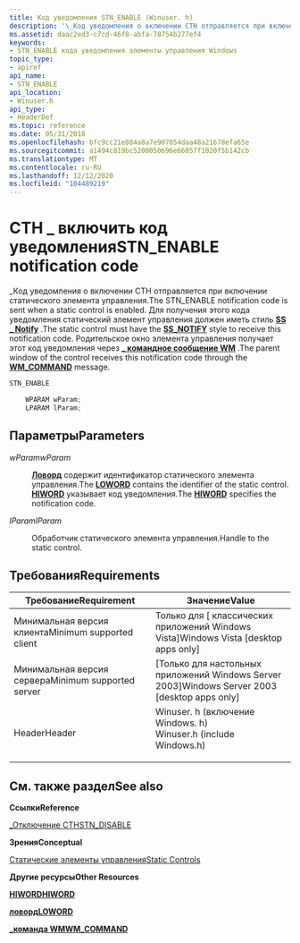 ```yaml
---
title: Код уведомления STN_ENABLE (Winuser. h)
description: '\_Код уведомления о включении СТН отправляется при включении статического элемента управления.'
ms.assetid: daac2ed3-c7cd-46f8-abfa-78754b277ef4
keywords:
- STN_ENABLE кода уведомления элементы управления Windows
topic_type:
- apiref
api_name:
- STN_ENABLE
api_location:
- Winuser.h
api_type:
- HeaderDef
ms.topic: reference
ms.date: 05/31/2018
ms.openlocfilehash: bfc9cc21e884a8a7e907054daa48a21678efa65e
ms.sourcegitcommit: a1494c819bc5200050696e66057f1020f5b142cb
ms.translationtype: MT
ms.contentlocale: ru-RU
ms.lasthandoff: 12/12/2020
ms.locfileid: "104489219"
---
```

# <a name="stn_enable-notification-code"></a><span data-ttu-id="f31c1-104">СТН \_ включить код уведомления</span><span class="sxs-lookup"><span data-stu-id="f31c1-104">STN\_ENABLE notification code</span></span>

<span data-ttu-id="f31c1-105">\_Код уведомления о включении СТН отправляется при включении статического элемента управления.</span><span class="sxs-lookup"><span data-stu-id="f31c1-105">The STN\_ENABLE notification code is sent when a static control is enabled.</span></span> <span data-ttu-id="f31c1-106">Для получения этого кода уведомления статический элемент управления должен иметь стиль [**SS \_ Notify**](static-control-styles.md) .</span><span class="sxs-lookup"><span data-stu-id="f31c1-106">The static control must have the [**SS\_NOTIFY**](static-control-styles.md) style to receive this notification code.</span></span> <span data-ttu-id="f31c1-107">Родительское окно элемента управления получает этот код уведомления через [**\_ командное сообщение WM**](/windows/desktop/menurc/wm-command) .</span><span class="sxs-lookup"><span data-stu-id="f31c1-107">The parent window of the control receives this notification code through the [**WM\_COMMAND**](/windows/desktop/menurc/wm-command) message.</span></span>


```C++
STN_ENABLE

    WPARAM wParam;
    LPARAM lParam; 
```



## <a name="parameters"></a><span data-ttu-id="f31c1-108">Параметры</span><span class="sxs-lookup"><span data-stu-id="f31c1-108">Parameters</span></span>

<dl> <dt>

<span data-ttu-id="f31c1-109">*wParam*</span><span class="sxs-lookup"><span data-stu-id="f31c1-109">*wParam*</span></span> 
</dt> <dd>

<span data-ttu-id="f31c1-110">[**Ловорд**](/previous-versions/windows/desktop/legacy/ms632659(v=vs.85)) содержит идентификатор статического элемента управления.</span><span class="sxs-lookup"><span data-stu-id="f31c1-110">The [**LOWORD**](/previous-versions/windows/desktop/legacy/ms632659(v=vs.85)) contains the identifier of the static control.</span></span> <span data-ttu-id="f31c1-111">[**HIWORD**](/previous-versions/windows/desktop/legacy/ms632657(v=vs.85)) указывает код уведомления.</span><span class="sxs-lookup"><span data-stu-id="f31c1-111">The [**HIWORD**](/previous-versions/windows/desktop/legacy/ms632657(v=vs.85)) specifies the notification code.</span></span>

</dd> <dt>

<span data-ttu-id="f31c1-112">*lParam*</span><span class="sxs-lookup"><span data-stu-id="f31c1-112">*lParam*</span></span> 
</dt> <dd>

<span data-ttu-id="f31c1-113">Обработчик статического элемента управления.</span><span class="sxs-lookup"><span data-stu-id="f31c1-113">Handle to the static control.</span></span>

</dd> </dl>

## <a name="requirements"></a><span data-ttu-id="f31c1-114">Требования</span><span class="sxs-lookup"><span data-stu-id="f31c1-114">Requirements</span></span>



| <span data-ttu-id="f31c1-115">Требование</span><span class="sxs-lookup"><span data-stu-id="f31c1-115">Requirement</span></span> | <span data-ttu-id="f31c1-116">Значение</span><span class="sxs-lookup"><span data-stu-id="f31c1-116">Value</span></span> |
|-------------------------------------|----------------------------------------------------------------------------------------------------------|
| <span data-ttu-id="f31c1-117">Минимальная версия клиента</span><span class="sxs-lookup"><span data-stu-id="f31c1-117">Minimum supported client</span></span><br/> | <span data-ttu-id="f31c1-118">Только для \[ классических приложений Windows Vista\]</span><span class="sxs-lookup"><span data-stu-id="f31c1-118">Windows Vista \[desktop apps only\]</span></span><br/>                                                           |
| <span data-ttu-id="f31c1-119">Минимальная версия сервера</span><span class="sxs-lookup"><span data-stu-id="f31c1-119">Minimum supported server</span></span><br/> | <span data-ttu-id="f31c1-120">\[Только для настольных приложений Windows Server 2003\]</span><span class="sxs-lookup"><span data-stu-id="f31c1-120">Windows Server 2003 \[desktop apps only\]</span></span><br/>                                                     |
| <span data-ttu-id="f31c1-121">Header</span><span class="sxs-lookup"><span data-stu-id="f31c1-121">Header</span></span><br/>                   | <dl> <span data-ttu-id="f31c1-122"><dt>Winuser. h (включение Windows. h)</dt></span><span class="sxs-lookup"><span data-stu-id="f31c1-122"><dt>Winuser.h (include Windows.h)</dt></span></span> </dl> |



## <a name="see-also"></a><span data-ttu-id="f31c1-123">См. также раздел</span><span class="sxs-lookup"><span data-stu-id="f31c1-123">See also</span></span>

<dl> <dt>

<span data-ttu-id="f31c1-124">**Ссылки**</span><span class="sxs-lookup"><span data-stu-id="f31c1-124">**Reference**</span></span>
</dt> <dt>

[<span data-ttu-id="f31c1-125">\_Отключение СТН</span><span class="sxs-lookup"><span data-stu-id="f31c1-125">STN\_DISABLE</span></span>](stn-disable.md)
</dt> <dt>

<span data-ttu-id="f31c1-126">**Зрения**</span><span class="sxs-lookup"><span data-stu-id="f31c1-126">**Conceptual**</span></span>
</dt> <dt>

[<span data-ttu-id="f31c1-127">Статические элементы управления</span><span class="sxs-lookup"><span data-stu-id="f31c1-127">Static Controls</span></span>](static-controls.md)
</dt> <dt>

<span data-ttu-id="f31c1-128">**Другие ресурсы**</span><span class="sxs-lookup"><span data-stu-id="f31c1-128">**Other Resources**</span></span>
</dt> <dt>

<span data-ttu-id="f31c1-129">[**HIWORD**](/previous-versions/windows/desktop/legacy/ms632657(v=vs.85))</span><span class="sxs-lookup"><span data-stu-id="f31c1-129">[**HIWORD**](/previous-versions/windows/desktop/legacy/ms632657(v=vs.85))</span></span>
</dt> <dt>

<span data-ttu-id="f31c1-130">[**ловорд**](/previous-versions/windows/desktop/legacy/ms632659(v=vs.85))</span><span class="sxs-lookup"><span data-stu-id="f31c1-130">[**LOWORD**](/previous-versions/windows/desktop/legacy/ms632659(v=vs.85))</span></span>
</dt> <dt>

[<span data-ttu-id="f31c1-131">**\_команда WM**</span><span class="sxs-lookup"><span data-stu-id="f31c1-131">**WM\_COMMAND**</span></span>](/windows/desktop/menurc/wm-command)
</dt> </dl>

 

